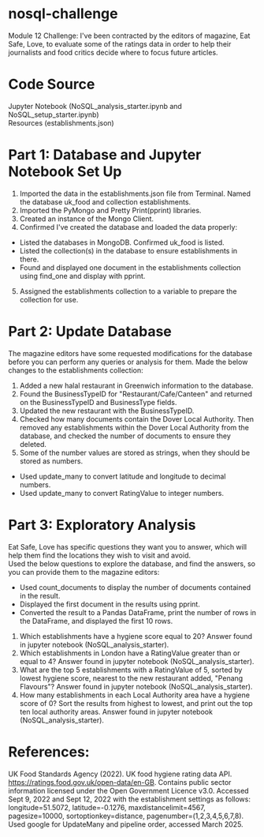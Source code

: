 # nosql-challenge
Module 12 Challenge: I've been contracted by the editors of magazine, Eat Safe, Love, to evaluate some of the ratings data in order to help their journalists and food critics decide where to focus future articles.
# Code Source
Jupyter Notebook (NoSQL_analysis_starter.ipynb and NoSQL_setup_starter.ipynb)  
Resources (establishments.json)
# Part 1: Database and Jupyter Notebook Set Up
1. Imported the data in the establishments.json file from Terminal. Named the database uk_food and collection establishments.  
2. Imported the PyMongo and Pretty Print(pprint) libraries.  
3. Created an instance of the Mongo Client.  
4. Confirmed I've created the database and loaded the data properly:  
- Listed the databases in MongoDB. Confirmed uk_food is listed.  
- Listed the collection(s) in the database to ensure establishments in there.  
- Found and displayed one document in the establishments collection using find_one and display with pprint.  
5. Assigned the establishments collection to a variable to prepare the collection for use.
# Part 2: Update Database
The magazine editors have some requested modifications for the database before you can perform any queries or analysis for them. Made the below changes to the establishments collection:  
1. Added a new halal restaurant in Greenwich information to the database.  
2. Found the BusinessTypeID for "Restaurant/Cafe/Canteen" and returned on the BusinessTypeID and BusinessType fields.  
3. Updated the new restaurant with the BusinessTypeID.  
4. Checked how many documents contain the Dover Local Authority. Then removed any establishments within the Dover Local Authority from the database, and checked the number of documents to ensure they deleted.  
5. Some of the number values are stored as strings, when they should be stored as numbers.  
- Used update_many to convert latitude and longitude to decimal numbers.  
- Used update_many to convert RatingValue to integer numbers.
# Part 3: Exploratory Analysis
Eat Safe, Love has specific questions they want you to answer, which will help them find the locations they wish to visit and avoid.  
Used the below questions to explore the database, and find the answers, so you can provide them to the magazine editors:  
- Used count_documents to display the number of documents contained in the result.  
- Displayed the first document in the results using pprint.  
- Converted the result to a Pandas DataFrame, print the number of rows in the DataFrame, and displayed the first 10 rows.  
1. Which establishments have a hygiene score equal to 20? Answer found in jupyter notebook (NoSQL_analysis_starter).  
2. Which establishments in London have a RatingValue greater than or equal to 4? Answer found in jupyter notebook (NoSQL_analysis_starter).  
3. What are the top 5 establishments with a RatingValue of 5, sorted by lowest hygiene score, nearest to the new restaurant added, "Penang Flavours"? Answer found in jupyter notebook (NoSQL_analysis_starter).  
4. How many establishments in each Local Authority area have a hygiene score of 0? Sort the results from highest to lowest, and print out the top ten local authority areas. Answer found in jupyter notebook (NoSQL_analysis_starter).
# References:
UK Food Standards Agency (2022). UK food hygiene rating data API. https://ratings.food.gov.uk/open-data/en-GB. Contains public sector information licensed under the Open Government Licence v3.0. Accessed Sept 9, 2022 and Sept 12, 2022 with the establishment settings as follows: longitude=51.5072, latitude=-0.1276, maxdistancelimit=4567, pagesize=10000, sortoptionkey=distance, pagenumber=(1,2,3,4,5,6,7,8).  
Used google for UpdateMany and pipeline order, accessed March 2025.